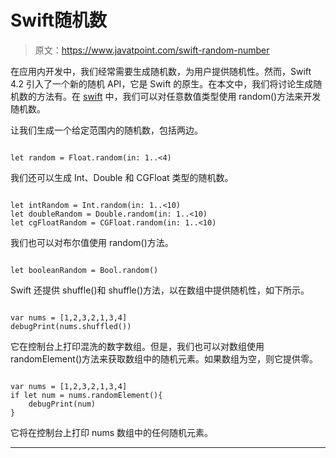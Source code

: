 # Swift随机数

> 原文：<https://www.javatpoint.com/swift-random-number>

在应用内开发中，我们经常需要生成随机数，为用户提供随机性。然而，Swift 4.2 引入了一个新的随机 API，它是 Swift 的原生。在本文中，我们将讨论生成随机数的方法有。在 [swift](https://www.javatpoint.com/swift-tutorial) 中，我们可以对任意数值类型使用 random()方法来开发随机数。

让我们生成一个给定范围内的随机数，包括两边。

```

let random = Float.random(in: 1..<4)

```

我们还可以生成 Int、Double 和 CGFloat 类型的随机数。

```

let intRandom = Int.random(in: 1..<10)
let doubleRandom = Double.random(in: 1..<10)
let cgFloatRandom = CGFloat.random(in: 1..<10)

```

我们也可以对布尔值使用 random()方法。

```

let booleanRandom = Bool.random()

```

Swift 还提供 shuffle()和 shuffle()方法，以在数组中提供随机性，如下所示。

```

var nums = [1,2,3,2,1,3,4]
debugPrint(nums.shuffled())

```

它在控制台上打印混洗的数字数组。但是，我们也可以对数组使用 randomElement()方法来获取数组中的随机元素。如果数组为空，则它提供零。

```

var nums = [1,2,3,2,1,3,4]
if let num = nums.randomElement(){
    debugPrint(num)
}

```

它将在控制台上打印 nums 数组中的任何随机元素。

* * *